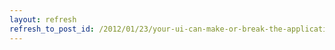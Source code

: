 ```yaml
---
layout: refresh
refresh_to_post_id: /2012/01/23/your-ui-can-make-or-break-the-application-to-the-user-anyway-robin-schaaf
---
```

